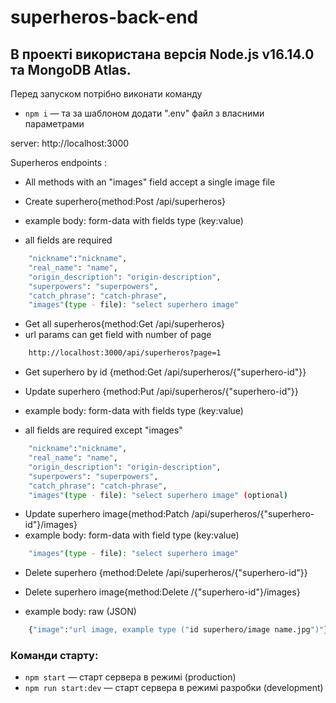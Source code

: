 # superheros-back-end

## В проекті використана версія Node.js v16.14.0 та MongoDB Atlas.

Перед запуском потрібно виконати команду

- `npm i` &mdash; та за шаблоном додати ".env" файл з власними параметрами

server: http://localhost:3000

Superheros endpoints :

- All methods with an "images" field accept a single image file

- Create superhero{method:Post /api/superheros}
- example body: form-data with fields type (key:value)
- all fields are required

```bash
    "nickname":"nickname",
    "real_name": "name",
    "origin_description": "origin-description",
    "superpowers": "superpowers",
    "catch_phrase": "catch-phrase",
    "images"(type - file): "select superhero image"
```

- Get all superheros{method:Get /api/superheros}
- url params can get field with number of page

```bash
    http://localhost:3000/api/superheros?page=1
```

- Get superhero by id {method:Get /api/superheros/{"superhero-id"}}

- Update superhero {method:Put /api/superheros/{"superhero-id"}}
- example body: form-data with fields type (key:value)
- all fields are required except "images"

```bash
    "nickname":"nickname",
    "real_name": "name",
    "origin_description": "origin-description",
    "superpowers": "superpowers",
    "catch_phrase": "catch-phrase",
    "images"(type - file): "select superhero image" (optional)
```

- Update superhero image{method:Patch /api/superheros/{"superhero-id"}/images}
- example body: form-data with field type (key:value)

```bash
    "images"(type - file): "select superhero image"
```

- Delete superhero {method:Delete /api/superheros/{"superhero-id"}}

- Delete superhero image{method:Delete /{"superhero-id"}/images}
- example body: raw (JSON)

```bash
    {"image":"url image, example type ("id superhero/image name.jpg")"}
```

### Команди старту:

- `npm start` &mdash; старт сервера в режимі (production)
- `npm run start:dev` &mdash; старт сервера в режимі разробки (development)
